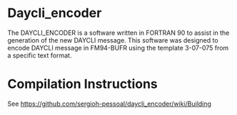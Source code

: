 Daycli_encoder
==========

The DAYCLI_ENCODER is a software written  in FORTRAN 90  to assist in the generation of the new DAYCLI message.
This software was designed to encode DAYCLI message in FM94-BUFR using the template 3-07-075 from a specific text format.


Compilation Instructions
==========
See https://github.com/sergioh-pessoal/daycli_encoder/wiki/Building
